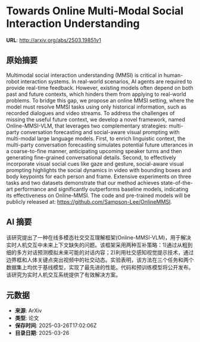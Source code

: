# Towards Online Multi-Modal Social Interaction Understanding

**URL**: http://arxiv.org/abs/2503.19851v1

## 原始摘要

Multimodal social interaction understanding (MMSI) is critical in human-robot
interaction systems. In real-world scenarios, AI agents are required to provide
real-time feedback. However, existing models often depend on both past and
future contexts, which hinders them from applying to real-world problems. To
bridge this gap, we propose an online MMSI setting, where the model must
resolve MMSI tasks using only historical information, such as recorded
dialogues and video streams. To address the challenges of missing the useful
future context, we develop a novel framework, named Online-MMSI-VLM, that
leverages two complementary strategies: multi-party conversation forecasting
and social-aware visual prompting with multi-modal large language models.
First, to enrich linguistic context, the multi-party conversation forecasting
simulates potential future utterances in a coarse-to-fine manner, anticipating
upcoming speaker turns and then generating fine-grained conversational details.
Second, to effectively incorporate visual social cues like gaze and gesture,
social-aware visual prompting highlights the social dynamics in video with
bounding boxes and body keypoints for each person and frame. Extensive
experiments on three tasks and two datasets demonstrate that our method
achieves state-of-the-art performance and significantly outperforms baseline
models, indicating its effectiveness on Online-MMSI. The code and pre-trained
models will be publicly released at: https://github.com/Sampson-Lee/OnlineMMSI.


## AI 摘要

该研究提出了一种在线多模态社交交互理解框架(Online-MMSI-VLM)，用于解决实时人机交互中未来上下文缺失的问题。该框架采用两种互补策略：1)通过从粗到细的多方对话预测模拟未来可能的对话内容；2)利用社交感知视觉提示技术，通过边界框和人体关键点突出视频中的社交动态。实验表明，该方法在三个任务和两个数据集上均优于基线模型，实现了最先进的性能。代码和预训练模型将公开发布。该研究为实时人机交互系统提供了有效解决方案。

## 元数据

- **来源**: ArXiv
- **类型**: 论文
- **保存时间**: 2025-03-26T17:02:06Z
- **目录日期**: 2025-03-26
